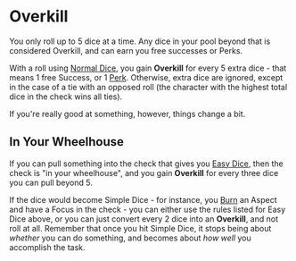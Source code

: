 # Overkill

You only roll up to 5 dice at a time. Any dice in your pool beyond that is considered Overkill, and can earn you free successes or Perks.

With a roll using [Normal Dice](DiceTypes.md), you gain **Overkill** for every 5 extra dice - that means 1 free Success, or 1 [Perk](Perks.md). Otherwise, extra dice are ignored, except in the case of a tie with an opposed roll (the character with the highest total dice in the check wins all ties).

If you're really good at something, however, things change a bit.

## In Your Wheelhouse

If you can pull something into the check that gives you [Easy Dice](DiceTypes.md), then the check is "in your wheelhouse", and you gain **Overkill** for every three dice you can pull beyond 5.

If the dice would become Simple Dice - for instance, you [Burn](Burn.md) an Aspect and have a Focus in the check - you can either use the rules listed for Easy Dice above, or you can just convert every 2 dice into an **Overkill**, and not roll at all. Remember that once you hit Simple Dice, it stops being about *whether* you can do something, and becomes about *how well* you accomplish the task.